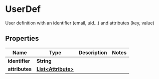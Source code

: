 

# UserDef

User definition with an identifier (email, uid...) and attributes (key, value)

## Properties

Name | Type | Description | Notes
------------ | ------------- | ------------- | -------------
**identifier** | **String** |  | 
**attributes** | [**List&lt;Attribute&gt;**](Attribute.md) |  | 




